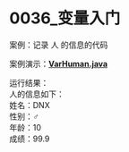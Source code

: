 # 0036\_变量入门

案例：记录 人 的信息的代码

案例演示：**[VarHuman.java](https://github.com/ZZHow1024/Notes_on_the_Course_of_Han_Shunping_Gradually_Learning_Java/blob/main/Chapter03_%E5%8F%98%E9%87%8F/0036_%E5%8F%98%E9%87%8F%E5%85%A5%E9%97%A8/VarHuman.java)**

运行结果：  
人的信息如下：  
姓名：DNX  
性别：♂  
年龄：10  
成绩：99.9
